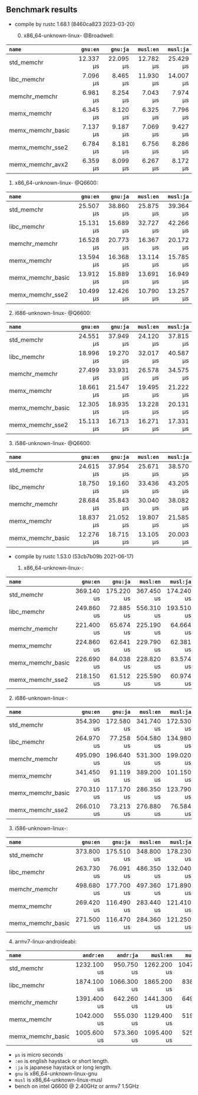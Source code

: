 ## Benchmark results

- compile by rustc 1.68.1 (8460ca823 2023-03-20)

  0. x86_64-unknown-linux- @Broadwell:

|         `name`          |  `gnu:en`   |  `gnu:ja`   |  `musl:en`  |  `musl:ja`  |
|:------------------------|------------:|------------:|------------:|------------:|
| std_memchr              |   12.337 µs |   22.095 µs |   12.782 µs |   25.429 µs |
| libc_memchr             |    7.096 µs |    8.465 µs |   11.930 µs |   14.007 µs |
| memchr_memchr           |    6.981 µs |    8.254 µs |    7.043 µs |    7.974 µs |
| memx_memchr             |    6.345 µs |    8.120 µs |    6.325 µs |    7.796 µs |
| memx_memchr_basic       |    7.137 µs |    9.187 µs |    7.069 µs |    9.427 µs |
| memx_memchr_sse2        |    6.784 µs |    8.181 µs |    6.756 µs |    8.286 µs |
| memx_memchr_avx2        |    6.359 µs |    8.099 µs |    6.267 µs |    8.172 µs |

  1. x86_64-unknown-linux- @Q6600:

|         `name`          |  `gnu:en`   |  `gnu:ja`   |  `musl:en`  |  `musl:ja`  |
|:------------------------|------------:|------------:|------------:|------------:|
| std_memchr              |   25.507 µs |   38.860 µs |   25.875 µs |   39.364 µs |
| libc_memchr             |   15.131 µs |   15.689 µs |   32.727 µs |   42.266 µs |
| memchr_memchr           |   16.528 µs |   20.773 µs |   16.367 µs |   20.172 µs |
| memx_memchr             |   13.594 µs |   16.368 µs |   13.114 µs |   15.785 µs |
| memx_memchr_basic       |   13.912 µs |   15.889 µs |   13.691 µs |   16.949 µs |
| memx_memchr_sse2        |   10.499 µs |   12.426 µs |   10.790 µs |   13.257 µs |

  2. i686-unknown-linux- @Q6600:

|         `name`          |  `gnu:en`   |  `gnu:ja`   |  `musl:en`  |  `musl:ja`  |
|:------------------------|------------:|------------:|------------:|------------:|
| std_memchr              |   24.551 µs |   37.949 µs |   24.120 µs |   37.815 µs |
| libc_memchr             |   18.996 µs |   19.270 µs |   32.017 µs |   40.587 µs |
| memchr_memchr           |   27.499 µs |   33.931 µs |   26.578 µs |   34.575 µs |
| memx_memchr             |   18.661 µs |   21.547 µs |   19.495 µs |   21.222 µs |
| memx_memchr_basic       |   12.305 µs |   18.935 µs |   13.228 µs |   20.131 µs |
| memx_memchr_sse2        |   15.113 µs |   16.713 µs |   16.271 µs |   17.331 µs |

  3. i586-unknown-linux- @Q6600:

|         `name`          |  `gnu:en`   |  `gnu:ja`   |  `musl:en`  |  `musl:ja`  |
|:------------------------|------------:|------------:|------------:|------------:|
| std_memchr              |   24.615 µs |   37.954 µs |   25.671 µs |   38.570 µs |
| libc_memchr             |   18.750 µs |   19.160 µs |   33.436 µs |   43.205 µs |
| memchr_memchr           |   28.684 µs |   35.843 µs |   30.040 µs |   38.082 µs |
| memx_memchr             |   18.837 µs |   21.052 µs |   19.807 µs |   21.585 µs |
| memx_memchr_basic       |   12.276 µs |   18.715 µs |   13.105 µs |   20.003 µs |

- compile by rustc 1.53.0 (53cb7b09b 2021-06-17)

  1. x86_64-unknown-linux-:

|         `name`          |  `gnu:en`   |  `gnu:ja`   |  `musl:en`  |  `musl:ja`  |
|:------------------------|------------:|------------:|------------:|------------:|
| std_memchr              |  369.140 us |  175.220 us |  367.450 us |  174.240 us |
| libc_memchr             |  249.860 us |   72.885 us |  556.310 us |  193.510 us |
| memchr_memchr           |  221.400 us |   65.674 us |  225.190 us |   64.664 us |
| memx_memchr             |  224.860 us |   62.641 us |  229.790 us |   62.381 us |
| memx_memchr_basic       |  226.690 us |   84.038 us |  228.820 us |   83.574 us |
| memx_memchr_sse2        |  218.150 us |   61.512 us |  225.590 us |   60.974 us |

  2. i686-unknown-linux-:

|         `name`          |  `gnu:en`   |  `gnu:ja`   |  `musl:en`  |  `musl:ja`  |
|:------------------------|------------:|------------:|------------:|------------:|
| std_memchr              |  354.390 us |  172.580 us |  341.740 us |  172.530 us |
| libc_memchr             |  264.970 us |   77.258 us |  504.580 us |  134.980 us |
| memchr_memchr           |  495.090 us |  196.640 us |  531.300 us |  199.020 us |
| memx_memchr             |  341.450 us |   91.119 us |  389.200 us |  101.150 us |
| memx_memchr_basic       |  270.310 us |  117.170 us |  286.350 us |  123.790 us |
| memx_memchr_sse2        |  266.010 us |   73.213 us |  276.880 us |   76.584 us |

  3. i586-unknown-linux-:

|         `name`          |  `gnu:en`   |  `gnu:ja`   |  `musl:en`  |  `musl:ja`  |
|:------------------------|------------:|------------:|------------:|------------:|
| std_memchr              |  373.800 us |  175.510 us |  348.800 us |  178.230 us |
| libc_memchr             |  263.730 us |   76.091 us |  486.350 us |  132.040 us |
| memchr_memchr           |  498.680 us |  177.700 us |  497.360 us |  171.890 us |
| memx_memchr             |  269.420 us |  116.490 us |  283.440 us |  121.410 us |
| memx_memchr_basic       |  271.500 us |  116.470 us |  284.360 us |  121.250 us |

  4. armv7-linux-androideabi:

|         `name`          |  `andr:en`  |  `andr:ja`  |  `musl:en`  |  `musl:ja`  |
|:------------------------|------------:|------------:|------------:|------------:|
| std_memchr              | 1232.100 us |  950.750 us | 1262.200 us | 1047.500 us |
| libc_memchr             | 1874.100 us | 1066.300 us | 1865.200 us |  838.210 us |
| memchr_memchr           | 1391.400 us |  642.260 us | 1441.300 us |  649.600 us |
| memx_memchr             | 1042.000 us |  555.030 us | 1129.400 us |  519.740 us |
| memx_memchr_basic       | 1005.600 us |  573.360 us | 1095.400 us |  525.020 us |

- `µs` is micro seconds
- `:en` is english haystack or short length.
- `:ja` is japanese haystack or long length.
- `gnu` is x86_64-unknown-linux-gnu
- `musl` is x86_64-unknown-linux-musl
- bench on intel Q6600 @ 2.40GHz or armv7 1.5GHz
